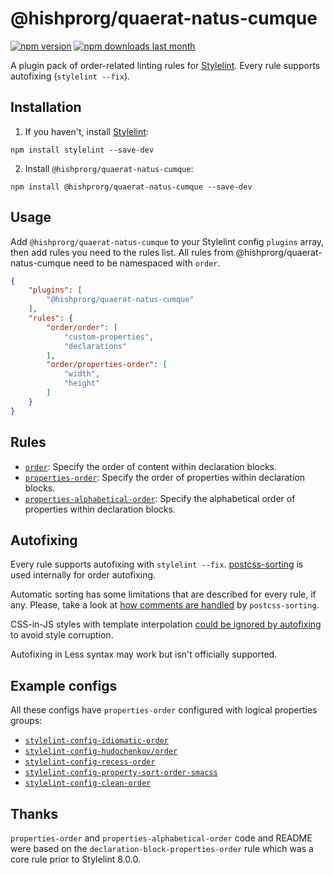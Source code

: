 # @hishprorg/quaerat-natus-cumque

[![npm version][npm-version-img]][npm] [![npm downloads last month][npm-downloads-img]][npm]

A plugin pack of order-related linting rules for [Stylelint]. Every rule supports autofixing (`stylelint --fix`).

## Installation

1. If you haven't, install [Stylelint]:

```
npm install stylelint --save-dev
```

2.  Install `@hishprorg/quaerat-natus-cumque`:

```
npm install @hishprorg/quaerat-natus-cumque --save-dev
```

## Usage

Add `@hishprorg/quaerat-natus-cumque` to your Stylelint config `plugins` array, then add rules you need to the rules list. All rules from @hishprorg/quaerat-natus-cumque need to be namespaced with `order`.

```json
{
	"plugins": [
		"@hishprorg/quaerat-natus-cumque"
	],
	"rules": {
		"order/order": [
			"custom-properties",
			"declarations"
		],
		"order/properties-order": [
			"width",
			"height"
		]
	}
}
```

## Rules

* [`order`](./rules/order/README.md): Specify the order of content within declaration blocks.
* [`properties-order`](./rules/properties-order/README.md): Specify the order of properties within declaration blocks.
* [`properties-alphabetical-order`](./rules/properties-alphabetical-order/README.md): Specify the alphabetical order of properties within declaration blocks.

## Autofixing

Every rule supports autofixing with `stylelint --fix`. [postcss-sorting] is used internally for order autofixing.

Automatic sorting has some limitations that are described for every rule, if any. Please, take a look at [how comments are handled](https://github.com/hudochenkov/postcss-sorting#handling-comments) by `postcss-sorting`.

CSS-in-JS styles with template interpolation [could be ignored by autofixing](https://github.com/hudochenkov/postcss-sorting#css-in-js) to avoid style corruption.

Autofixing in Less syntax may work but isn't officially supported.

## Example configs

All these configs have `properties-order` configured  with logical properties groups:

* [`stylelint-config-idiomatic-order`](https://github.com/ream88/stylelint-config-idiomatic-order)
* [`stylelint-config-hudochenkov/order`](https://github.com/hudochenkov/stylelint-config-hudochenkov/blob/master/order.js)
* [`stylelint-config-recess-order`](https://github.com/stormwarning/stylelint-config-recess-order)
* [`stylelint-config-property-sort-order-smacss`](https://github.com/cahamilton/stylelint-config-property-sort-order-smacss)
* [`stylelint-config-clean-order`](https://github.com/kutsan/stylelint-config-clean-order)

## Thanks

`properties-order` and `properties-alphabetical-order` code and README were based on the `declaration-block-properties-order` rule which was a core rule prior to Stylelint 8.0.0.

[npm-version-img]: https://img.shields.io/npm/v/@hishprorg/quaerat-natus-cumque.svg
[npm-downloads-img]: https://img.shields.io/npm/dm/@hishprorg/quaerat-natus-cumque.svg
[npm]: https://www.npmjs.com/package/@hishprorg/quaerat-natus-cumque
[Stylelint]: https://stylelint.io/
[postcss-sorting]: https://github.com/hudochenkov/postcss-sorting
